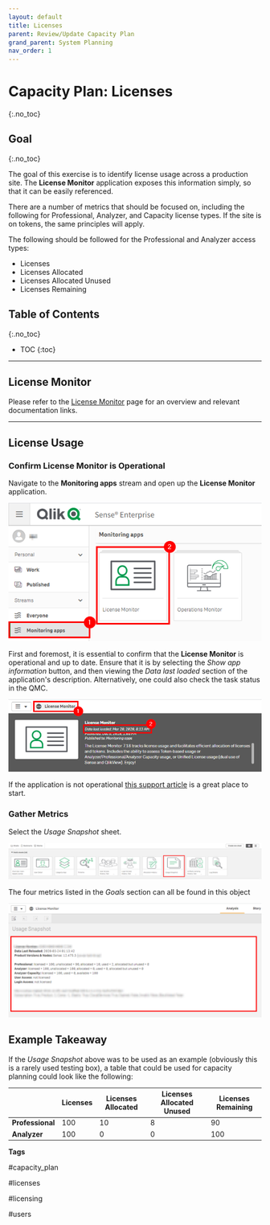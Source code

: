 ```yaml
---
layout: default
title: Licenses
parent: Review/Update Capacity Plan
grand_parent: System Planning
nav_order: 1
---
```


# Capacity Plan: Licenses <i class="fas fa-dolly-flatbed fa-xs" title="Shipped | Native Capability"></i>
{:.no_toc}

## Goal
{:.no_toc}

The goal of this exercise is to identify license usage across a production site. The **License Monitor** application exposes this information simply, so that it can be easily referenced.

There are a number of metrics that should be focused on, including the following for Professional, Analyzer, and Capacity license types. If the site is on tokens, the same principles will apply.

The following should be followed for the Professional and Analyzer access types:

- Licenses
- Licenses Allocated
- Licenses Allocated Unused
- Licenses Remaining

## Table of Contents
{:.no_toc}

* TOC
{:toc}

-------------------------

## License Monitor

Please refer to the [License Monitor](../../tooling/license_monitor.md) page for an overview and relevant documentation links.

-------------------------

## License Usage

### Confirm License Monitor is Operational

Navigate to the **Monitoring apps** stream and open up the **License Monitor** application.

![capacity_planning_licenses_1.png](images/capacity_planning_licenses_1.png)

First and foremost, it is essential to confirm that the **License Monitor** is operational and up to date. Ensure that it is by selecting the _Show app information_ button, and then viewing the _Data last loaded_ section of the application's description. Alternatively, one could also check the task status in the QMC.

![capacity_planning_licenses_0.png](images/capacity_planning_licenses_0.png)

If the application is not operational [this support article](https://support.qlik.com/articles/000024083) is a great place to start.

### Gather Metrics

Select the _Usage Snapshot_ sheet.

![capacity_planning_licenses_11.png](images/capacity_planning_licenses_11.png)

The four metrics listed in the _Goals_ section can all be found in this object

![capacity_planning_licenses_10.png](images/capacity_planning_licenses_10.png)

## Example Takeaway

If the _Usage Snapshot_ above was to be used as an example (obviously this is a rarely used testing box), a table that could be used for capacity planning could look like the following:

|                  | Licenses | Licenses Allocated | Licenses Allocated Unused | Licenses Remaining |
|------------------|----------|--------------------|---------------------------|--------------------|
| **Professional** | 100      | 10                 | 8                         | 90                 |
| **Analyzer**     | 100      | 0                  | 0                         | 100                |

**Tags**

#capacity_plan

#licenses

#licensing

#users

&nbsp;